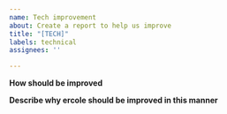 ```yaml
---
name: Tech improvement
about: Create a report to help us improve
title: "[TECH]"
labels: technical
assignees: ''

---
```


**How should be improved**
<!-- A clear and concise description what should have been done -->


**Describe why ercole should be improved in this manner**
<!-- A clear and concise description of reason you want to happen. -->
